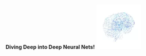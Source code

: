 
**Diving Deep into Deep Neural Nets!**                                                                                             ![](brain.webp) 

<!-- This is commented out. -->
